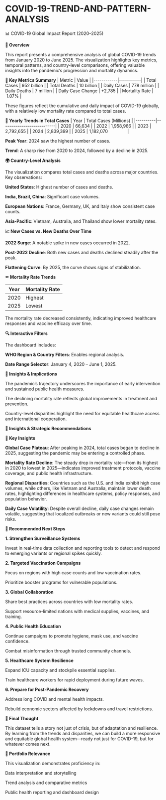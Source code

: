 # COVID-19-TREND-AND-PATTERN-ANALYSIS

📊 COVID-19 Global Impact Report (2020–2025)


**🧩  Overview**

This report presents a comprehensive analysis of global COVID-19 trends from January 2020 to June 2025. The visualization highlights key metrics, temporal patterns, and country-level comparisons, offering valuable insights into the pandemic’s progression and mortality dynamics.
<br>

**📌 Key Metrics Summary**
| Metric | Value |
|------------|-----------|
| Total Cases | 952 billion |
| Total Deaths | 10 billion |
| Daily Cases | 778 million |
| Daily Deaths | 7 million |
| Daily Case Change | +2,785 |
| Mortality Rate | 1.07% |


These figures reflect the cumulative and daily impact of COVID-19 globally, with a relatively low mortality rate compared to total cases.



**📅 Yearly Trends in Total Cases**
| Year | Total Cases (Millions) |
|----------|---------------------------|
| 2020     | 66,634                    |
| 2022     | 1,958,966                 |
| 2023     | 2,792,655                 |
| 2024     | 2,839,399                 |
| 2025     | 1,182,070                 |



**Peak Year**: 2024 saw the highest number of cases.

**Trend**: A sharp rise from 2020 to 2024, followed by a decline in 2025.



**🌍 Country-Level Analysis**

The visualization compares total cases and deaths across major countries. Key observations:

**United States**: Highest number of cases and deaths.

**India, Brazil, China**: Significant case volumes.

**European Nations**: France, Germany, UK, and Italy show consistent case counts.

**Asia-Pacific**: Vietnam, Australia, and Thailand show lower mortality rates.



**📈 New Cases vs. New Deaths Over Time**


**2022 Surge**: A notable spike in new cases occurred in 2022.

**Post-2022 Decline**: Both new cases and deaths declined steadily after the peak.

**Flattening Curve**: By 2025, the curve shows signs of stabilization.



**⚰️ Mortality Rate Trends**


| Year | Mortality Rate |
|----------|--------------------|
| 2020     | Highest            |
| 2025     | Lowest            |



The mortality rate decreased consistently, indicating improved healthcare responses and vaccine efficacy over time.



**🔍 Interactive Filters**


The dashboard includes:

**WHO Region & Country Filters**: Enables regional analysis.

**Date Range Selector**: January 4, 2020 – June 1, 2025.



**🧠 Insights & Implications**

The pandemic’s trajectory underscores the importance of early intervention and sustained public health measures.

The declining mortality rate reflects global improvements in treatment and prevention.

Country-level disparities highlight the need for equitable healthcare access and international cooperation.



**🔮 Insights & Strategic Recommendations**


**🧠 Key Insights**

**Global Case Plateau**: After peaking in 2024, total cases began to decline in 2025, suggesting the pandemic may be entering a controlled phase.

**Mortality Rate Decline**: The steady drop in mortality rate—from its highest in 2020 to lowest in 2025—indicates improved treatment protocols, vaccine coverage, and public health infrastructure.

**Regional Disparities**: Countries such as the U.S. and India exhibit high case volumes, while others, like Vietnam and Australia, maintain lower death rates, highlighting differences in healthcare systems, policy responses, and population behavior.

**Daily Case Volatility**: Despite overall decline, daily case changes remain volatile, suggesting that localized outbreaks or new variants could still pose risks.



**🚀 Recommended Next Steps**


**1. Strengthen Surveillance Systems**

Invest in real-time data collection and reporting tools to detect and respond to emerging variants or regional spikes quickly.

**2. Targeted Vaccination Campaigns**

Focus on regions with high case counts and low vaccination rates.

Prioritize booster programs for vulnerable populations.

**3. Global Collaboration**

Share best practices across countries with low mortality rates.

Support resource-limited nations with medical supplies, vaccines, and training.

**4. Public Health Education**

Continue campaigns to promote hygiene, mask use, and vaccine confidence.

Combat misinformation through trusted community channels.

**5. Healthcare System Resilience**

Expand ICU capacity and stockpile essential supplies.

Train healthcare workers for rapid deployment during future waves.

**6. Prepare for Post-Pandemic Recovery**

Address long COVID and mental health impacts.

Rebuild economic sectors affected by lockdowns and travel restrictions.



**🧭 Final Thought**

This dataset tells a story not just of crisis, but of adaptation and resilience. By learning from the trends and disparities, we can build a more responsive and equitable global health system—ready not just for COVID-19, but for whatever comes next.



**📁 Portfolio Relevance**

This visualization demonstrates proficiency in:

Data interpretation and storytelling

Trend analysis and comparative metrics

Public health reporting and dashboard design


